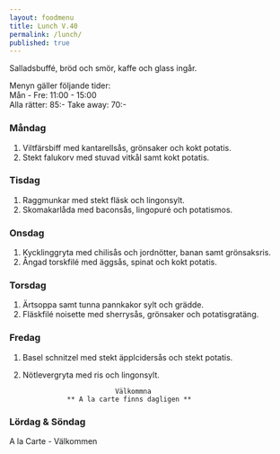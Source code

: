 ```yaml
---
layout: foodmenu
title: Lunch V.40
permalink: /lunch/
published: true
---
```

Salladsbuffé, bröd och smör, kaffe och glass ingår.

Menyn gäller följande tider:  
Mån - Fre: 11:00 - 15:00  
Alla rätter: 85:- Take away: 70:- 

### Måndag
1. Viltfärsbiff med kantarellsås, grönsaker och kokt potatis.
2. Stekt falukorv med stuvad vitkål samt kokt potatis.

### Tisdag
1. Raggmunkar med stekt fläsk och lingonsylt.
2. Skomakarlåda med baconsås, lingopuré och potatismos.

### Onsdag
1. Kycklinggryta med chilisås och jordnötter, banan samt grönsaksris.
2. Ångad torskfilé med äggsås, spinat och kokt potatis.

### Torsdag
1. Ärtsoppa samt tunna pannkakor sylt och grädde. 
2. Fläskfilé noisette med sherrysås, grönsaker och potatisgratäng.
 
### Fredag
1. Basel schnitzel med stekt äpplcidersås och stekt potatis.
2. Nötlevergryta med ris och lingonsylt.
                                                                        
                              Välkommna
                  ** A la carte finns dagligen **  
### Lördag & Söndag
A la Carte - Välkommen
